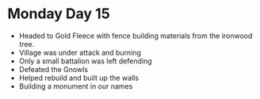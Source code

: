 # Monday Day 15

- Headed to Gold Fleece with fence building materials from the ironwood tree.
- Village was under attack and burning
- Only a small battalion was left defending
- Defeated the Gnowls
- Helped rebuild and built up the walls
- Building a monument in our names